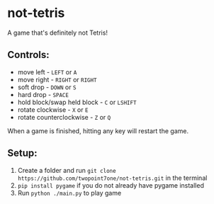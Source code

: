 # not-tetris
A game that's definitely not Tetris!

## Controls:
- move left - `LEFT` or `A`
- move right - `RIGHT` or `RIGHT`
- soft drop - `DOWN` or `S`
- hard drop - `SPACE`
- hold block/swap held block - `C` or `LSHIFT`
- rotate clockwise - `X` or `E`
- rotate counterclockwise - `Z` or `Q`

When a game is finished, hitting any key will restart the game.

## Setup:
1. Create a folder and run `git clone https://github.com/twopoint7one/not-tetris.git` in the terminal
2. `pip install pygame` if you do not already have pygame installed
3. Run `python ./main.py` to play game

